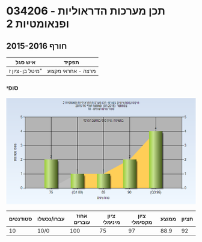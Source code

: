 # 034206 - תכן מערכות הדראוליות ופנאומטיות 2

## חורף 2015-2016

| איש סגל | תפקיד |
| ---- | ---- |
| מיטל בן-ציון ז" | מרצה - אחראי מקצוע |

### סופי

![201501 Finals](201501/Finals.png)

| סטודנטים | עברו/נכשלו | אחוז עוברים | ציון מינימלי | ציון מקסימלי | ממוצע | חציון |
| ---- | ---- | ---- | ---- | ---- | ---- | ---- |
| 10 | 10/0 | 100 | 75 | 97 | 88.9 | 92 |

